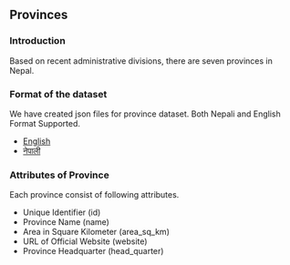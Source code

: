 ## Provinces

### Introduction

Based on recent administrative divisions, there are seven provinces in Nepal.

### Format of the dataset

We have created json files for province dataset. Both Nepali and English Format Supported.

- [English](../../data/provinces/en.json)
- [नेपाली](../../data/provinces/np.json)

### Attributes of Province

Each province consist of following attributes.

- Unique Identifier (id)
- Province Name (name)
- Area in Square Kilometer (area_sq_km)
- URL of Official Website (website)
- Province Headquarter (head_quarter)